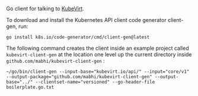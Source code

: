 Go client for talking to [KubeVirt](https://github.com/kubevirt/kubevirt).


To download and install the Kubernetes API client code generator client-gen, run:
```
go install k8s.io/code-generator/cmd/client-gen@latest
```

The following command creates the client inside an example project called `kubevirt-client-gen` at the location one level up the current directory inside `github.com/mabhi/kubevirt-client-gen` :

```
~/go/bin/client-gen --input-base="kubevirt.io/api/" --input="core/v1" --output-package="github.com/mabhi/kubevirt-client-gen" --output-base="../" --clientset-name="versioned" --go-header-file boilerplate.go.txt 
```
